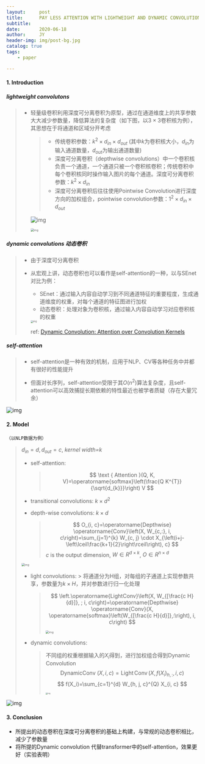 ```yaml
---
layout:     post
title:      PAY LESS ATTENTION WITH LIGHTWEIGHT AND DYNAMIC CONVOLUTIONS
subtitle:   
date:       2020-06-18
author:     JY
header-img: img/post-bg.jpg
catalog: true
tags:
    - paper

---
```


#### 1. Introduction

##### *lightweight convolutons*

> - 轻量级卷积利用深度可分离卷积为原型，通过在通道维度上的共享参数大大减少参数量，降低算法的复杂度（如下图，以$3\times 3$卷积核为例），其思想在于将通道和区域分开考虑
>
>   > - 传统卷积参数：$k^2 \times d_{in} \times d_{out}$ (其中$k$为卷积核大小，$d_{in}$为输入通道数量，$d_{out}$为输出通道数量)
>   > - 深度可分离卷积（depthwise convolutions）中一个卷积核负责一个通道，一个通道只被一个卷积核卷积；传统卷积中每个卷积核同时操作输入图片的每个通道。深度可分离卷积参数：$k^2 \times d_{in}$
>   > - 深度可分离卷积后往往使用Pointwise Convolution进行深度方向的加权组合，pointwise convolution参数：$1^2 \times d_{in} \times d_{out}$
>
>   ![img](https://github.com/ZJU-CVs/zju-cvs.github.io/raw/master/img/picture/17.jpeg)
>
>   <img src="https://github.com/ZJU-CVs/zju-cvs.github.io/raw/master/img/picture/18.jpeg" alt="img" style="zoom:50%;" />



##### *dynamic convolutions 动态卷积*

> - 由于深度可分离卷积
>
> - 从宏观上讲，动态卷积也可以看作是self-attention的一种，以与SEnet对比为例：
>
>   - SEnet：通过输入内容自动学习到不同通道特征的重要程度，生成通道维度的权重，对每个通道的特征图进行加权
>   - 动态卷积：处理对象为卷积核，通过输入内容自动学习对应卷积核的权重
>
>   <img src="https://github.com/ZJU-CVs/zju-cvs.github.io/raw/master/img/picture/19.png" alt="img" style="zoom:40%;" />
>
>   ref: [Dynamic Convolution: Attention over Convolution Kernels](https://arxiv.org/abs/1912.03458v2)

##### *self-attention*

> - self-attention是一种有效的机制，应用于NLP、CV等各种任务中并都有很好的性能提升
>
> - 但面对长序列，self-attention受限于其$O(n^{2})$算法复杂度，且self-attention可以高效捕捉长期依赖的特性最近也被学者质疑（存在大量冗余）

![img](https://github.com/ZJU-CVs/zju-cvs.github.io/raw/master/img/picture/16.png)

#### 2. Model

`（以NLP数据为例）`

> $d_{in}=d,d_{out}=c$, *kernel width=k*
>
> - self-attention:
>
>   > $$
>   > \text { Attention }(Q, K, V)=\operatorname{softmax}\left(\frac{Q K^{T}}{\sqrt{d_{k}}}\right) V
>   > $$
>
> - transitional convolutions: $k\times d^2$
>
> - depth-wise convolutions: $k\times d$
>
>   >   $$
>   >   O_{i, c}=\operatorname{Depthwise} \operatorname{Conv}\left(X, W_{c,:}, i, c\right)=\sum_{j=1}^{k} W_{c, j} \cdot X_{\left(i+j-\left\lceil\frac{k+1}{2}\right\rceil\right), c}
>   >   $$
>   >   *c* is the output dimension, $W\in R^{d\times k}$, $O \in R^{n\times d}$
>
> <img src="https://github.com/ZJU-CVs/zju-cvs.github.io/raw/master/img/picture/20.jpg" alt="img" style="zoom:50%;" />
>
> - light convolutions:
> 		> 将通道分为H组，对每组的子通道上实现参数共享，参数量为$k \times H$，并对参数进行归一化处理
>   > $$
>   > \left.\operatorname{LightConv}\left(X, W_{[\frac{c H}{d}]}, ; i, c\right)=\operatorname{Depthwise} \operatorname{Conv}(X, \operatorname{softmax}\left(W_{[\frac{c H}{d}]},:\right), i, c\right)
>   > $$
>   >
>   > <img src="https://github.com/ZJU-CVs/zju-cvs.github.io/raw/master/img/picture/21.jpg" alt="img" style="zoom:50%;" />
>   
> - dynamic convolutions:
>
>   > 不同组的权重根据输入的$X_i$得到，进行加权组合得到Dynamic Convolution
>   > $$
>   > \text { DynamicConv }(X, i, c)=\operatorname{Light} \operatorname{Conv}\left(X, f\left(X_{i}\right)_{h,:}, i, c\right)
>   > $$
>   > $$
>   > f(X_i)=\sum_{c=1}^{d} W_{h, j, c}^{Q} X_{i, c}
>   > $$
>   >
>   > 
>   >
>   > <img src="https://github.com/ZJU-CVs/zju-cvs.github.io/raw/master/img/picture/22.jpg" alt="img" style="zoom:30%;" />
>
> 


![img](https://github.com/ZJU-CVs/zju-cvs.github.io/raw/master/img/picture/15.png)



#### 3. Conclusion

- 所提出的动态卷积在深度可分离卷积的基础上构建，与常规的动态卷积相比，减少了参数量
- 将所提的Dynamic convolution 代替transformer中的self-attention，效果更好（实验表明）